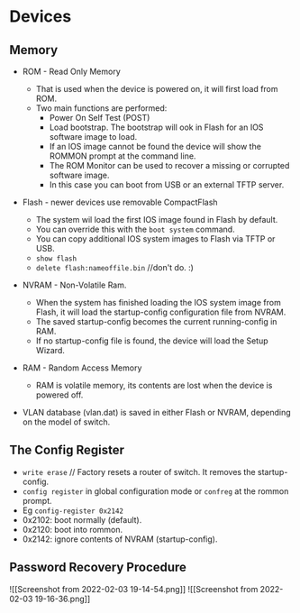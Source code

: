 # Devices #

## Memory ##
- ROM - Read Only Memory
	- That is used when the device is powered on, it will first load from ROM.
	- Two main functions are performed:
		- Power On Self Test (POST)
		- Load bootstrap. The bootstrap will ook in Flash for an IOS software image to load.
		- If an IOS image cannot be found the device will show the ROMMON prompt at the command line.
		- The ROM Monitor can be used to recover a missing or corrupted software image.
		- In this case you can boot from USB or an external TFTP server.
- Flash - newer devices use removable CompactFlash
	- The system wil load the first IOS image found in Flash by default.
	- You can override this with the ```boot system``` command.
	- You can copy additional IOS system images to Flash via TFTP or USB.
	- ```show flash``` 
	- ```delete flash:nameoffile.bin```  //don't do. :) 
- NVRAM - Non-Volatile Ram.
	- When the system has finished loading the IOS system image from Flash, it will load the startup-config configuration file from NVRAM.
	- The saved startup-config becomes the current running-config in RAM.
	- If no startup-config file is found, the device will load the Setup Wizard.
- RAM - Random Access Memory
	- RAM is volatile memory, its contents are lost when the device is powered off.

- VLAN database (vlan.dat) is saved in either Flash or NVRAM, depending on the model of switch.

## The Config Register
- ```write erase``` // Factory resets a router of switch. It removes the startup-config.
- ```config register``` in global configuration mode or ```confreg``` at the rommon prompt.
- Eg ```config-register 0x2142```
- 0x2102: boot normally (default).
- 0x2120: boot into rommon.
- 0x2142: ignore contents of NVRAM (startup-config).

## Password Recovery Procedure ##
![[Screenshot from 2022-02-03 19-14-54.png]]
![[Screenshot from 2022-02-03 19-16-36.png]]
